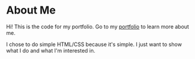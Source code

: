 # About Me
Hi! This is the code for my portfolio. Go to my [portfolio](https://phenomanaal.github.io) to learn more about me.

I chose to do simple HTML/CSS because it's simple. I just want to show what I do and what I'm interested in.
